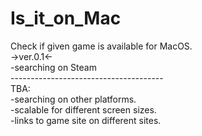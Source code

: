 # Is_it_on_Mac
Check if given game is available for MacOS.<br>
->ver.0.1<-<br>
-searching on Steam<br>
--------------------------------------<br>
TBA:<br>
-searching on other platforms.<br>
-scalable for different screen sizes.<br>
-links to game site on different sites.<br>
